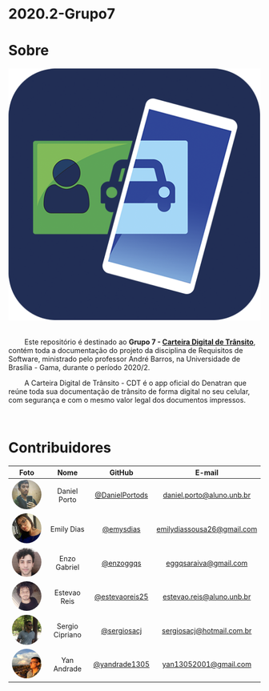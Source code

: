 # 2020.2-Grupo7
# Sobre

<div align="center">
  <img src= "https://raw.githubusercontent.com/Requisitos-de-Software/2020.2-CarteiraDigitalTransito/main/docs/assets/logos/logo.png"/>
</div>

<br />

&emsp;&emsp; Este repositório é destinado ao **Grupo 7 - [Carteira Digital de Trânsito](https://campanhas.serpro.gov.br/cdt/#home)**, contém toda a documentação do projeto da disciplina de Requisitos de Software, ministrado pelo professor André Barros, na Universidade de Brasília - Gama, durante o período 2020/2.

&emsp;&emsp; A Carteira Digital de Trânsito - CDT é o app oficial do Denatran que reúne toda sua documentação de trânsito de forma digital no seu celular, com segurança e com o mesmo valor legal dos documentos impressos.

<br/>

# Contribuidores

|Foto | Nome | GitHub | E-mail |
|:--:|:--:|:--:|:--:|
| <img width=100 style="border-radius:50%" src="https://raw.githubusercontent.com/Requisitos-de-Software/2020.2-CarteiraDigitalTransito/ed3bf5ae18a2054e39ca03675c349476b813f0fa/docs/assets/integrantes/daniel.jpeg"/> | Daniel Porto | [@DanielPortods][daniel-github] | daniel.porto@aluno.unb.br
| <img width=100 style="border-radius:50%" src="https://raw.githubusercontent.com/Requisitos-de-Software/2020.2-CarteiraDigitalTransito/ed3bf5ae18a2054e39ca03675c349476b813f0fa/docs/assets/integrantes/emily.jpeg"/> | Emily Dias | [@emysdias][emily-github] | emilydiassousa26@gmail.com
| <img width=100 style="border-radius:50%" src="https://raw.githubusercontent.com/Requisitos-de-Software/2020.2-CarteiraDigitalTransito/ed3bf5ae18a2054e39ca03675c349476b813f0fa/docs/assets/integrantes/enzo.jpeg"/> | Enzo Gabriel | [@enzoggqs][enzo-github] | eggqsaraiva@gmail.com
| <img width=100 style="border-radius:50%" src="https://raw.githubusercontent.com/Requisitos-de-Software/2020.2-CarteiraDigitalTransito/ed3bf5ae18a2054e39ca03675c349476b813f0fa/docs/assets/integrantes/estevao.jpeg"/> | Estevao Reis | [@estevaoreis25][estevao-github] | estevao.reis@aluno.unb.br
| <img width=100 style="border-radius:50%" src="https://raw.githubusercontent.com/Requisitos-de-Software/2020.2-CarteiraDigitalTransito/ed3bf5ae18a2054e39ca03675c349476b813f0fa/docs/assets/integrantes/sergio.jpeg"/> | Sergio Cipriano | [@sergiosacj][sergio-github] | sergiosacj@hotmail.com.br
| <img width=100 style="border-radius:50%" src="https://raw.githubusercontent.com/Requisitos-de-Software/2020.2-CarteiraDigitalTransito/ed3bf5ae18a2054e39ca03675c349476b813f0fa/docs/assets/integrantes/yan.jpeg"/> | Yan Andrade | [@yandrade1305][yan-github] | yan13052001@gmail.com

[daniel-github]:https://github.com/DanielPortods
[emily-github]:https://github.com/emysdias
[enzo-github]:https://github.com/enzoggqs
[estevao-github]:https://github.com/estevaoreis25
[sergio-github]:https://github.com/sergiosacj
[yan-github]:https://github.com/yandrade1305
